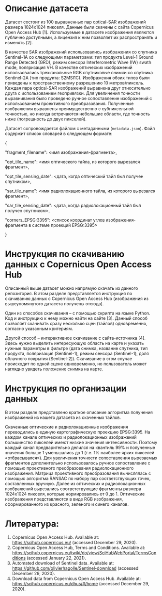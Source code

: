 # Описание датасета
Датасет состоит из 100 выравненных пар optical-SAR изображений размера 1024х1024 пикселя. Данные были скачены с сайта Copernicus Open Access Hub [1].
Используемые в датасете изображения являются публично доступными, а лицензия к ним позволяет их распространять и изменять [2].

В качестве SAR изображений использовались изображения со спутника Sentinel-1A со следующими параметрами: 
тип продукта Level-1 Ground Range Detected (GRD), режим сенсора Interferometric Wave (IW) swath mode, поляризация VH. 
В качестве оптических изображений использовались трехканальные RGB спутниковые снимки со спутника Sentinel-2A (тип продукта: S2MSI1C). 
Изображения обоих типов были приведены к пространственному разрешению 10 метров/пиксель. 
Каждая пара optical-SAR изображений выравнена друг относительно друга с использованием геопривязки. Для увеличения точности выравнивания было проведено ручное сопоставление изображений с использованием проективного преобразования. Полученные изображения выравнены преимущественно с субпиксельной точностью, но иногда встречаются небольшие области, где точность ниже (погрешность до двух пикселей).

Датасет сопровождается файлом с метаданными (`metadata.json`). Файл содержит список словарей в следующем формате:

{

"fragment_filename": <имя изображения-фрагмента>,

"opt_tile_name": <имя оптического тайла, из которого вырезался фрагмент>,

"opt_tile_sensing_date": <дата, когда оптический тайл был получен спутником>,

"sar_tile_name": <имя радиолокационного тайла, из которого вырезался фрагмент>,

"sar_tile_sensing_date": <дата, когда радиолокационный тайл был получен спутником>,

"corners_EPSG:3395": <список координат углов изображения-фрагмента в системе проекций EPSG:3395>

}

# Инструкция по скачиванию данных с Copernicus Open Access Hub
Описанный выше датасет можно напрямую скачать из данного репозитория.
В этом разделе представляется инструкция по скачиванию данных с Copernicus Open Access Hub (изображения из вышеупомянутого датасета получены отсюда).

Один из способов скачивания – с помощью скрипта на языке Python. Код и инструкцию к нему можно найти на сайте [3]. 
Данный способ позволяет скачивать сразу несколько сцен (тайлов) одновременно, согласно указанным критериям.

Другой способ – интерактивное скачивание с сайта-источника [4]. 
Здесь нужно выделить интересующую область на карте и указать нужные параметры в фильтре (дата снимка, название спутника, тип продукта, поляризация (Sentinel-1), 
режим сенсора (Sentinel-1), доля облачного покрытия (Sentinel-2)). 
Скачивание в этом случае происходит по одной сцене одновременно, но пользователь может наглядно увидеть положение снимка на карте.

# Инструкция по организации данных
В этом разделе представлено краткое описание алгоритма получения изображений из нашего датасета из скаченных тайлов.

Скаченные оптические и радиолокационные изображения переводились в единую картографическую проекцию EPSG:3395. 
На каждом канале оптических и радиолокационных изображений большинство пикселей имеют низкие значения интенсивности. 
Поэтому каждый канал предварительно делился на квантиль 99% и полученные значения больше 1 уменьшались до 1 (т.е. 1% наиболее ярких пикселей «отбрасывался»). 
Для увеличения точности сопоставления вырезаемых фрагментов дополнительно использовалось ручное сопоставление с помощью проективного преобразования радиолокационного изображения. 
Матрица проективного преобразования вычислялась с помощью алгоритма RANSAC по набору пар соответствующих точек, составленных вручную. 
Далее из оптических и радиолокационных изображений вырезались соответствующие фрагменты размера 1024х1024 пикселя, которые нормировались от 0 до 1. 
Оптические изображения представляются в виде RGB изображения, сформированного из красного, зеленого и синего каналов.

# Литература:
1.	Copernicus Open Access Hub. Available at: https://scihub.copernicus.eu/ (accessed December 29, 2020).
2.	Copernicus Open Access Hub, Terms and Conditions. Available at: https://scihub.copernicus.eu/twiki/do/view/SciHubWebPortal/TermsConditions (accessed January 22, 2021).
3.  Automated download of Sentinel data. Available at: https://github.com/olivierhagolle/Sentinel-download (accessed December 29, 2020).
4.  Download data from Copernicus Open Access Hub. Available at: https://scihub.copernicus.eu/dhus/#/home (accessed December 29, 2020).

